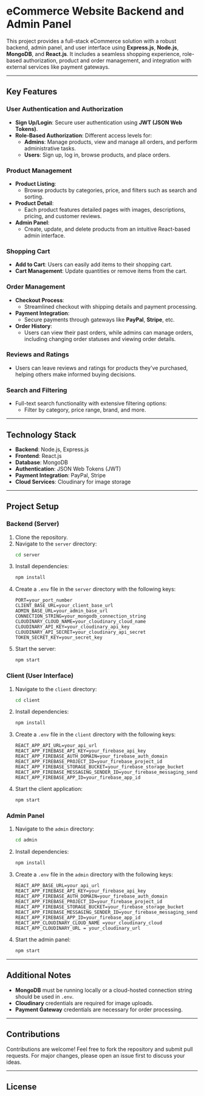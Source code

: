 # eCommerce Website Backend and Admin Panel

This project provides a full-stack eCommerce solution with a robust backend, admin panel, and user interface using **Express.js**, **Node.js**, **MongoDB**, and **React.js**. It includes a seamless shopping experience, role-based authorization, product and order management, and integration with external services like payment gateways.

---

## Key Features

### **User Authentication and Authorization**

- **Sign Up/Login**: Secure user authentication using **JWT (JSON Web Tokens)**.
- **Role-Based Authorization**: Different access levels for:
  - **Admins**: Manage products, view and manage all orders, and perform administrative tasks.
  - **Users**: Sign up, log in, browse products, and place orders.

### **Product Management**

- **Product Listing**:
  - Browse products by categories, price, and filters such as search and sorting.
- **Product Detail**:
  - Each product features detailed pages with images, descriptions, pricing, and customer reviews.
- **Admin Panel**:
  - Create, update, and delete products from an intuitive React-based admin interface.

### **Shopping Cart**

- **Add to Cart**: Users can easily add items to their shopping cart.
- **Cart Management**: Update quantities or remove items from the cart.

### **Order Management**

- **Checkout Process**:
  - Streamlined checkout with shipping details and payment processing.
- **Payment Integration**:
  - Secure payments through gateways like **PayPal**, **Stripe**, etc.
- **Order History**:
  - Users can view their past orders, while admins can manage orders, including changing order statuses and viewing order details.

### **Reviews and Ratings**

- Users can leave reviews and ratings for products they've purchased, helping others make informed buying decisions.

### **Search and Filtering**

- Full-text search functionality with extensive filtering options:
  - Filter by category, price range, brand, and more.

---

## Technology Stack

- **Backend**: Node.js, Express.js
- **Frontend**: React.js
- **Database**: MongoDB
- **Authentication**: JSON Web Tokens (JWT)
- **Payment Integration**: PayPal, Stripe
- **Cloud Services**: Cloudinary for image storage

---

## Project Setup

### Backend (Server)

1. Clone the repository.
2. Navigate to the `server` directory:
   ```bash
   cd server
   ```
3. Install dependencies:
   ```bash
   npm install
   ```
4. Create a `.env` file in the `server` directory with the following keys:
   ```env
   PORT=your_port_number
   CLIENT_BASE_URL=your_client_base_url
   ADMIN_BASE_URL=your_admin_base_url
   CONNECTION_STRING=your_mongodb_connection_string
   CLOUDINARY_CLOUD_NAME=your_cloudinary_cloud_name
   CLOUDINARY_API_KEY=your_cloudinary_api_key
   CLOUDINARY_API_SECRET=your_cloudinary_api_secret
   TOKEN_SECRET_KEY=your_secret_key
   ```
5. Start the server:
   ```bash
   npm start
   ```

### Client (User Interface)

1. Navigate to the `client` directory:
   ```bash
   cd client
   ```
2. Install dependencies:
   ```bash
   npm install
   ```
3. Create a `.env` file in the `client` directory with the following keys:
   ```env
   REACT_APP_API_URL=your_api_url
   REACT_APP_FIREBASE_API_KEY=your_firebase_api_key
   REACT_APP_FIREBASE_AUTH_DOMAIN=your_firebase_auth_domain
   REACT_APP_FIREBASE_PROJECT_ID=your_firebase_project_id
   REACT_APP_FIREBASE_STORAGE_BUCKET=your_firebase_storage_bucket
   REACT_APP_FIREBASE_MESSAGING_SENDER_ID=your_firebase_messaging_sender_id
   REACT_APP_FIREBASE_APP_ID=your_firebase_app_id
   ```
4. Start the client application:
   ```bash
   npm start
   ```

### Admin Panel

1. Navigate to the `admin` directory:
   ```bash
   cd admin
   ```
2. Install dependencies:
   ```bash
   npm install
   ```
3. Create a `.env` file in the `admin` directory with the following keys:
   ```env
   REACT_APP_BASE_URL=your_api_url
   REACT_APP_FIREBASE_API_KEY=your_firebase_api_key
   REACT_APP_FIREBASE_AUTH_DOMAIN=your_firebase_auth_domain
   REACT_APP_FIREBASE_PROJECT_ID=your_firebase_project_id
   REACT_APP_FIREBASE_STORAGE_BUCKET=your_firebase_storage_bucket
   REACT_APP_FIREBASE_MESSAGING_SENDER_ID=your_firebase_messaging_sender_id
   REACT_APP_FIREBASE_APP_ID=your_firebase_app_id
   REACT_APP_CLOUDINARY_CLOUD_NAME =your_cloudinary_cloud
   REACT_APP_CLOUDINARY_URL = your_cloudinary_url
   ```
4. Start the admin panel:
   ```bash
   npm start
   ```

---

## Additional Notes

- **MongoDB** must be running locally or a cloud-hosted connection string should be used in `.env`.
- **Cloudinary** credentials are required for image uploads.
- **Payment Gateway** credentials are necessary for order processing.

---

## Contributions

Contributions are welcome! Feel free to fork the repository and submit pull requests. For major changes, please open an issue first to discuss your ideas.

---

## License
